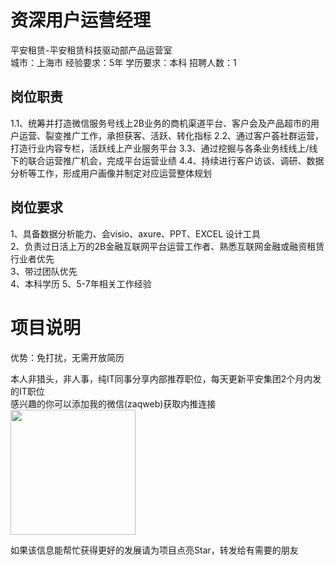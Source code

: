 # 资深用户运营经理
平安租赁-平安租赁科技驱动部产品运营室  
城市：上海市 经验要求：5年 学历要求：本科  招聘人数：1

## 岗位职责
1.1、统筹并打造微信服务号线上2B业务的商机渠道平台、客户会及产品超市的用户运营、裂变推广工作，承担获客、活跃、转化指标
 2.2、通过客户荟社群运营，打造行业内容专栏，活跃线上产业服务平台
 3.3、通过挖掘与各条业务线线上/线下的联合运营推广机会，完成平台运营业绩
 4.4、持续进行客户访谈、调研、数据分析等工作，形成用户画像并制定对应运营整体规划

## 岗位要求
1、具备数据分析能力、会visio、axure、PPT、EXCEL 设计工具			
 2、负责过日活上万的2B金融互联网平台运营工作者、熟悉互联网金融或融资租赁行业者优先			
 3、带过团队优先	
 4、本科学历
 5、5-7年相关工作经验

# 项目说明

优势：免打扰，无需开放简历

本人非猎头，非人事，纯IT同事分享内部推荐职位，每天更新平安集团2个月内发的IT职位  
感兴趣的你可以添加我的微信(zaqweb)获取内推连接  
<img src="https://github.com/zaqweb/PA-IT-JOBS/blob/master/WechatICode.jpeg"  height="200" width="200">

如果该信息能帮忙获得更好的发展请为项目点亮Star，转发给有需要的朋友




